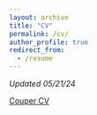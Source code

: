 ```yaml
---
layout: archive
title: "CV"
permalink: /cv/
author_profile: true
redirect_from:
  - /resume
---
```


*Updated 05/21/24* 

<a href="https://lcouper.github.io/assets/Couper_CV_May2024.pdf" target="_blank">Couper CV</a>
